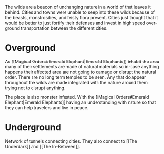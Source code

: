 The wilds are a beacon of unchanging nature in a world of that leaves it behind.
Cities and towns were unable to seep into these wilds because of the beasts, monstrosities, and feisty flora present. Cities just thought that it would be better to just fortify their defenses and invest in high speed over-ground transportation between the different cities.

# Overground
As [[Magical Orders#Emerald Elephant|Emerald Elephants]] inhabit the area many of their settlements are made of natural materials so in-case anything happens their affected area are not going to damage or disrupt the natural order.
There are no long term temples to be seen. Any that do appear throughout the wilds are made integrated with the nature around them trying not to disrupt anything.

The place is also monster infested. With the [[Magical Orders#Emerald Elephant|Emerald Elephants]] having an understanding with nature so that they can help travelers and live in peace.
# Underground
Network of tunnels connecting cities. They also connect to [[The Underdark]] and [[The In-Between]]. 